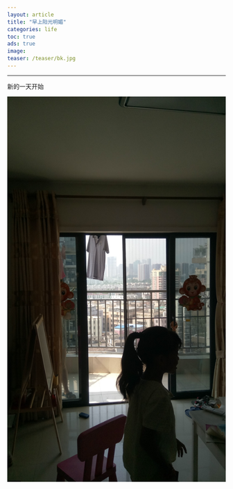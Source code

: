 ```yaml
---
layout: article
title: "早上阳光明媚"
categories: life
toc: true
ads: true
image:
teaser: /teaser/bk.jpg
---
```


---

新的一天开始

![df](https://github.com/storage201608/storage/blob/master/myhome2016/_posts/life/2016-08-26-0925life.md/1472174714503-286217567.jpg?raw=true)

